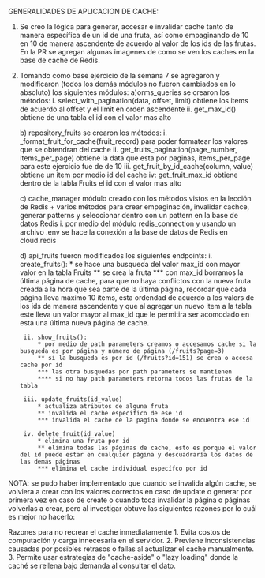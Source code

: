 GENERALIDADES DE APLICACION DE CACHE:

1. Se creó la lógica para generar, accesar e invalidar cache tanto de manera específica de un id de una fruta, así como empaginando de 10 en 10 de manera ascendente de acuerdo al valor de los ids de las frutas. En la PR se agregan algunas imagenes de como se ven los caches en la base de cache de Redis.

2. Tomando como base ejercicio de la semana 7 se agregaron y modificaron (todos los demás módulos no fueron cambiados en lo absoluto) los siguientes módulos:
    a)orms_queries se crearon los métodos:
        i. select_with_pagination(data, offset, limit) obtiene los items de acuerdo al offset y el limit en orden ascendente
        ii. get_max_id() obtiene de una tabla el id con el valor mas alto
    
    b) repository_fruits se crearon los métodos:
        i. _format_fruit_for_cache(fruit_record) para poder formatear los valores que se obtendran del cache
        ii. get_fruits_pagination(page_number, items_per_page) obtiene la data que esta por paginas, items_per_page para este ejercicio fue de de 10
        iii. get_fruit_by_id_cache(column, value) obtiene un item por medio id del cache
        iv: get_fruit_max_id obtiene dentro de la tabla Fruits el id con el valor mas alto

    c) cache_manager módulo creado con los métodos vistos en la lección de Redis + varios métodos para crear empaginación, invalidar cachce, generar patterns y seleccionar dentro con un pattern en la base de datos Redis
        i. por medio del módulo redis_connection y usando un archivo .env se hace la conexión a la base de datos de Redis en cloud.redis

    d) api_fruits fueron modificados los siguientes endpoints:
        i. create_fruits():
            * se hace una busqueda del valor max_id con mayor valor en la tabla Fruits
            ** se crea la fruta
            *** con max_id borramos la última página de cache, para que no haya conflictos con la nueva fruta creada a la hora que sea parte de la última página, recordar que cada página lleva máximo 10 items, esta ordendad de acuerdo a los valors de los ids de manera ascendente y que al agregar un nuevo item a la tabla este lleva un valor mayor al max_id que le permitira ser acomodado en esta una última nueva página de cache.

        ii. show_fruits():
            * por medio de path parameters creamos o accesamos cache si la busqueda es por página y número de página (/fruits?page=3)
            ** si la busqueda es por id (/fruits?id=151) se crea o accesa cache por id
            *** las otra busquedas por path parameters se mantienen
            **** si no hay path parameters retorna todos las frutas de la tabla

        iii. update_fruits(id_value)
            * actualiza atributos de alguna fruta
            ** invalida el cache especifico de ese id
            *** invalida el cache de la pagina donde se encuentra ese id

        iv. delete_fruit(id_value)
            * elimina una fruta por id
            ** elimina todas las páginas de cache, esto es porque el valor del id puede estar en cualquier página y descuadraría los datos de las demás páginas
            *** elimina el cache individual específco por id


NOTA: se pudo haber implementado que cuando se invalida algún cache, se volviera a crear con los valores correctos en caso de update o generar por primera vez en caso de create o cuando toca invalidar la página o páginas volverlas a crear, pero al investigar obtuve las siguientes razones por lo cuál es mejor no hacerlo:

Razones para no recrear el cache inmediatamente
    1. Evita costos de computación y carga innecesaria en el servidor.
    2. Previene inconsistencias causadas por posibles retrasos o fallas al actualizar el cache manualmente.
    3. Permite usar estrategias de "cache-aside" o "lazy loading" donde la caché se rellena bajo demanda al consultar el dato.
